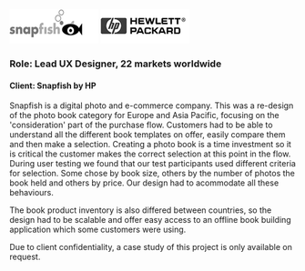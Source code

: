 ![Snapfish](/assets/images/logo_snap.png) ![Hewlett Packard](/assets/images/logo_hp.png)

### Role: Lead UX Designer, 22 markets worldwide ###
#### Client: Snapfish by HP ####

Snapfish is a digital photo and e-commerce company. This was a re-design of the photo book category for Europe and Asia Pacific, focusing on the 'consideration' part of the purchase flow. Customers had to be able to understand all the different book templates on offer, easily compare them and then make a selection. Creating a photo book is a time investment so it is critical the customer makes the correct selection at this point in the flow. During user testing we found that our test participants used different criteria for selection. Some chose by book size, others by the number of photos the book held and others by price. Our design had to acommodate all these behaviours.

The book product inventory is also differed between countries, so the design had to be scalable and offer easy access to an offline book building application which some customers were using.

Due to client confidentiality, a case study of this project is only available on request.

